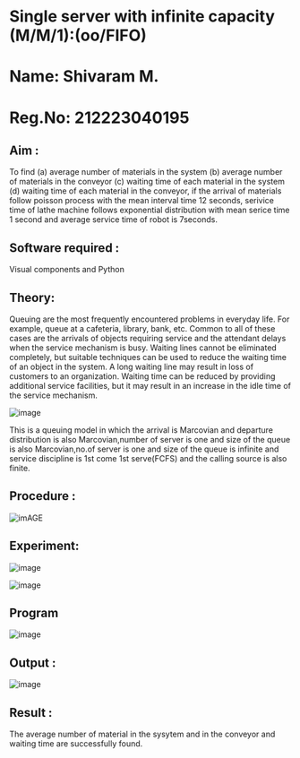 # Single server with infinite capacity (M/M/1):(oo/FIFO)
# Name: Shivaram M.
# Reg.No: 212223040195
## Aim :
To find (a) average number of materials in the system (b) average number of materials in the conveyor (c) waiting time of each material in the system (d) waiting time of each material in the conveyor, if the arrival  of materials follow poisson process with the mean interval time 12 seconds, serivice time of lathe machine follows exponential distribution with mean serice time 1 second and average service time of robot is 7seconds.

## Software required :
Visual components and Python

## Theory:
Queuing are the most frequently encountered problems in everyday life. For example, queue at a cafeteria, library, bank, etc. Common to all of these cases are the arrivals of objects requiring service and the attendant delays when the service mechanism is busy. Waiting lines cannot be eliminated completely, but suitable techniques can be used to reduce the waiting time of an object in the system. A long waiting line may result in loss of customers to an organization. Waiting time can be reduced by providing additional service facilities, but it may result in an increase in the idle time of the service mechanism.

![image](1.png)

This is a queuing model in which the arrival is Marcovian and departure distribution is also Marcovian,number of server is one and size of the queue is also Marcovian,no.of server is one and size of the queue is infinite and service discipline is 1st come 1st serve(FCFS) and the calling source is also finite.

## Procedure :

![imAGE](2.png)



## Experiment:

![image](https://github.com/Shivaram2525/Single-server-infinite-capacity---Markov-Model/assets/144226303/028c4220-3c29-4739-b5e6-9e10edee96bc)

![image](https://github.com/Shivaram2525/Single-server-infinite-capacity---Markov-Model/assets/144226303/8ba63f10-8758-4acf-a16b-8527c1084e25)


 
## Program
![image](https://github.com/ramjan1729/Single-server-infinite-capacity---Markov-Model/assets/103921593/5f1fd58d-5929-4c51-89ea-4cef009e5bad)

## Output :

![image](https://github.com/Shivaram2525/Single-server-infinite-capacity---Markov-Model/assets/144226303/49e31976-2d48-4085-8c82-c79d2045bfc2)

## Result :

The average number of material in the sysytem and in the conveyor and waiting time are successfully found.

